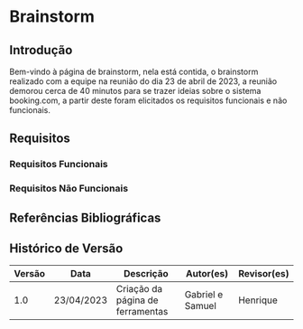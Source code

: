 # Brainstorm

## Introdução

Bem-vindo à página de brainstorm, nela está contida, o brainstorm realizado com a equipe na reunião do dia 23 de abril de 2023, a reunião demorou cerca de 40 minutos para se trazer ideias sobre o sistema booking.com, a partir deste foram elicitados os requisitos funcionais e não funcionais.


## Requisitos

### Requisitos Funcionais

### Requisitos Não Funcionais

## Referências Bibliográficas



## Histórico de Versão

| Versão | Data       | Descrição                         | Autor(es)        | Revisor(es) |
| ------- | ---------- | ----------------------------------- | ---------------- | ----------- |
| 1.0     | 23/04/2023 | Criação da página de ferramentas | Gabriel e Samuel | Henrique    |

